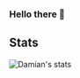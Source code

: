 ### Hello there 👋

## Stats
![Damian's stats](https://github-readme-stats.vercel.app/api?username=Daxxxis&show_icons=true&include_all_commits=true&count_private=true&disable_animations=false&theme=tokyonight&hide_title=false&hide_border=true&cache_seconds=1800)
